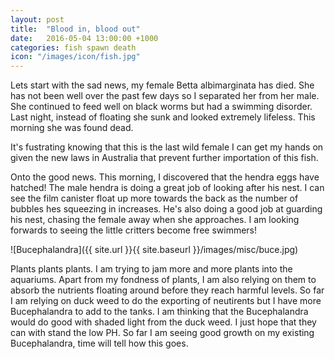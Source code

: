 ```yaml
---
layout: post
title:  "Blood in, blood out"
date:   2016-05-04 13:00:00 +1000
categories: fish spawn death
icon: "/images/icon/fish.jpg"
---
```


Lets start with the sad news, my female Betta albimarginata has died. She has
not been well over the past few days so I separated her from her male. She
continued to feed well on black worms but had a swimming disorder. Last night,
instead of floating she sunk and looked extremely lifeless. This morning she was
found dead.

It's fustrating knowing that this is the last wild female I can get my hands on
given the new laws in Australia that prevent further importation of this fish.

Onto the good news. This morning, I discovered that the hendra eggs have
hatched! The male hendra is doing a great job of looking after his nest. I can
see the film canister float up more towards the back as the number of bubbles
hes squeezing in increases. He's also doing a good job at guarding his nest,
chasing the female away when she approaches. I am looking forwards to seeing the
little critters become free swimmers!

![Bucephalandra]({{ site.url }}{{ site.baseurl }}/images/misc/buce.jpg)

Plants plants plants. I am trying to jam more and more plants into the aquariums.
Apart from my fondness of plants, I am also relying on them to absorb the
nutrients floating around before they reach harmful levels. So far I am relying
on duck weed to do the exporting of neutirents but I have more Bucephalandra to add to the tanks. I am thinking that the Bucephalandra would do
good with shaded light from the duck weed. I just hope that they can with stand
the low PH. So far I am seeing good growth on my existing Bucephalandra, time
will tell how this goes.
